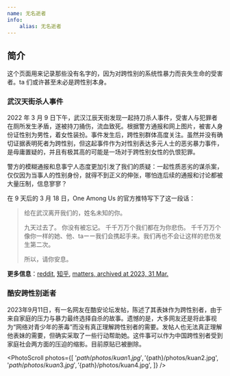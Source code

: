 ```yaml
---
name: 无名逝者
info:
    alias: 无名逝者
---
```


## 简介

这个页面用来记录那些没有名字的，因为对跨性别的系统性暴力而丧失生命的受害者。ta 们或许甚至未必是跨性别本身。

### 武汉天街杀人事件

2022 年 3 月 9 日下午，武汉江辰天街发现一起持刀杀人事件，受害人与犯罪者在厕所发生矛盾，遂被持刀捅伤，流血致死。根据警方通报和网上图片，被害人身份证性别为男性，着女性装扮。事件发生后，跨性别群体高度关注。虽然并没有确切证据表明死者为跨性别，但这起事件作为对性别表达多元人士的恶劣暴力事件，是毋庸置疑的，并且有极其高的可能是一场对于跨性别女性的仇恨犯罪。

警方的模糊通报和息事宁人态度更加引发了我们的质疑：一起性质恶劣的谋杀案，仅仅因为当事人的性别身份，就得不到正义的伸张，哪怕连后续的通报和讨论都被大量压制，信息寥寥？

在 9 天后的 3 月 18 日，One Among Us 的官方推特写下了这一段话：

> 给在武汉离开我们的，姓名未知的你。
>
> 九天过去了。
> 你没有被忘记。
> 千千万万个我们都在为你悲伤。
> 千千万万个像你一样的她、他、taーー我们会携起手来。我们再也不会让这样的悲伤发生第二次。
>
> 所以，请你安息。

**更多信息**：[reddit](https://www.reddit.com/r/China_irl/comments/tb0sen/%E6%AD%A6%E6%B1%89%E5%A4%A9%E8%A1%97%E5%8F%91%E7%94%9F%E6%9D%80%E4%BA%BA%E6%A1%88%E7%96%91%E4%BC%BC%E6%98%AF%E5%AF%B9%E8%B7%A8%E6%80%A7%E5%88%AB%E5%A5%B3%E6%80%A7%E7%9A%84%E4%BB%87%E6%81%A8%E7%8A%AF%E7%BD%AA%E7%9B%B8%E5%85%B3%E8%AF%9D%E9%A2%98%E5%92%8C%E5%BE%AE%E5%8D%9A%E6%AD%A3%E8%A2%AB%E5%A4%A7%E9%87%8F%E5%88%A0%E9%99%A4/), [知乎](https://zhuanlan.zhihu.com/p/478944139), [matters, archived at 2023, 31 Mar.](https://web.archive.org/web/20230331121307/https://matters.news/@cprpoffice/254661-%E6%AD%A6%E6%B1%89%E5%A4%A9%E8%A1%97%E6%9D%80%E4%BA%BA%E6%A1%88%E5%88%9D%E6%AD%A5%E6%8E%A2%E7%A9%B6-%E6%AD%BB%E8%80%85%E5%88%B0%E5%BA%95%E6%98%AF%E4%B8%8D%E6%98%AF%E8%B7%A8%E6%80%A7%E5%88%AB%E5%A5%B3%E6%80%A7-bafyreicv5icunxpsd2jxfdfkxhk5p4waxyxge7c4cvektwtyzkjfqjoreu)

### 酷安跨性别逝者

2023年9月11日，有一名网友在酷安论坛发帖，陈述了其表妹作为跨性别者，由于来自家庭的压力与暴力最终选择自杀的故事。遗憾的是，大多网友还是将此事视为“网络对青少年的荼毒”而没有真正理解跨性别者的需要。发帖人也无法真正理解他表妹的需要，但确实采取了一些行动帮助她。这件事可以作为中国跨性别者受到家庭社会两方面的压迫的缩影。目前原贴已被删除。

<PhotoScroll photos={[ '${path}/photos/kuan1.jpg', '${path}/photos/kuan2.jpg',  '${path}/photos/kuan3.jpg',  '${path}/photos/kuan4.jpg', ]} />
